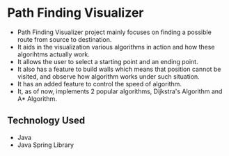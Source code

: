 # Path Finding Visualizer


* Path Finding Visualizer project mainly focuses on finding a possible route from source to destination. 
* It aids in the visualization various algorithms in action and how these algorihtms actually work.
* It allows the user to select a starting point and an ending point.
* It also has a feature to build walls which means that position cannot be visited, and observe how algorithm works under such situation.
* It has an added feature to control the speed of algorithm.
* It, as of now, implements 2 popular algorithms, Dijkstra's Algorithm and A* Algorithm.

## Technology Used

* Java
* Java Spring Library



